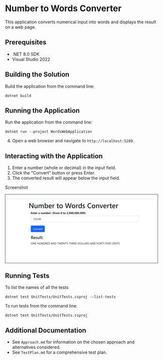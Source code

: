 ﻿# Number to Words Converter

This application converts numerical input into words and displays the result on a web page.

## Prerequisites

- .NET 8.0 SDK
- Visual Studio 2022

## Building the Solution

Build the application from the command line:

```
dotnet build
```

## Running the Application

Run the application from the command line:

```
dotnet run --project WordsWebApplication
```

4. Open a web browser and navigate to `http://localhost:5289`.

## Interacting with the Application

1. Enter a number (whole or decimal) in the input field.
2. Click the "Convert" button or press Enter.
3. The converted result will appear below the input field.

Screenshot
<div style="border: 1px solid #444; padding: 10px;">
  <img src="./Assets/WordsWebApplication_Screenshot.png" alt="Number to Words Converter Screenshot" />
</div>

## Running Tests

To list the names of all the tests 
```
dotnet test UnitTests/UnitTests.csproj --list-tests
```


To run tests from the command line:

```
dotnet test UnitTests/UnitTests.csproj
```

## Additional Documentation

- See `Approach.md` for information on the chosen approach and alternatives considered.
- See `TestPlan.md` for a comprehensive test plan.